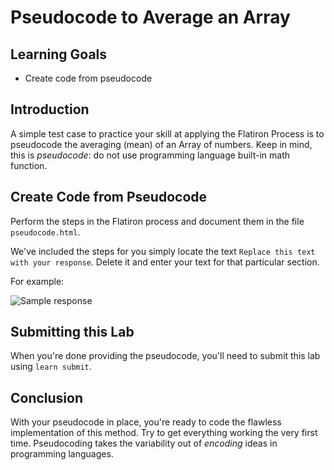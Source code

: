 # Pseudocode to Average an Array

## Learning Goals

- Create code from pseudocode

## Introduction

A simple test case to practice your skill at applying the Flatiron Process is
to pseudocode the averaging (mean) of an Array of numbers. Keep in mind, this
is _pseudocode_: do not use programming language built-in math function.

## Create Code from Pseudocode

Perform the steps in the Flatiron process and document them in the file
`pseudocode.html`.

We've included the steps for you simply locate the text `Replace this text with
your response`. Delete it and enter your text for that particular section.

For example:

![Sample response](https://curriculum-content.s3.amazonaws.com/pfwtfp/pfwtfp-pseudocode-average-an-array-lab/sample.png)

## Submitting this Lab

When you're done providing the pseudocode, you'll need to submit this lab using
`learn submit`.

## Conclusion

With your pseudocode in place, you're ready to code the flawless implementation
of this method. Try to get everything working the very first time. Pseudocoding
takes the variability out of _encoding_ ideas in programming languages.

